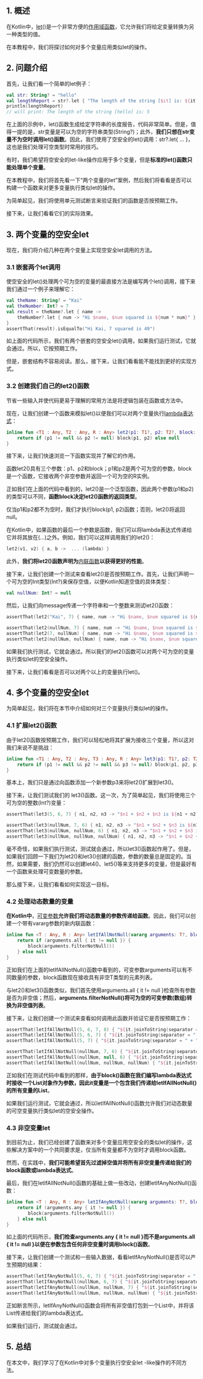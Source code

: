## 1. 概述

在Kotlin中，[let](https://www.baeldung.com/kotlin/scope-functions#let)()是一个非常方便的[作用域函数](https://www.baeldung.com/kotlin/scope-functions)，它允许我们将给定变量转换为另一种类型的值。

在本教程中，我们将探讨如何对多个变量应用类似let的操作。

## 2. 问题介绍

首先，让我们看一个简单的let例子：

```kotlin
val str: String? = "hello"
val lengthReport = str?.let { "The length of the string [$it] is: ${it.length}" }
println(lengthReport)
// will print: The length of the string [hello] is: 5
```

在上面的示例中，let()函数生成给定字符串的长度报告，代码非常简单。但是，值得一提的是，str变量是可以为空的字符串类型(String?)；此外，**我们只想在str变量不为空时调用let()函数**。因此，我们使用了空安全的let()调用：str?.let{ ... }，这也是我们处理可空类型时常用的技巧。

有时，我们希望将空安全的let-like操作应用于多个变量，但是**标准的let()函数只能处理单个变量**。

在本教程中，我们将首先看一下“两个变量的let”案例，然后我们将看看是否可以构建一个函数来对更多变量执行类似let的操作。

为简单起见，我们将使用单元测试断言来验证我们的函数是否按预期工作。

接下来，让我们看看它们的实际效果。

##  3. 两个变量的空安全let

现在，我们将介绍几种在两个变量上实现空安全let调用的方法。

### 3.1 嵌套两个let调用

使空安全的let()处理两个可为空的变量的最直接方法是编写两个let()调用，接下来我们通过一个例子来理解它：

```kotlin
val theName: String? = "Kai"
val theNumber: Int? = 7
val result = theName?.let { name ->
    theNumber?.let { num -> "Hi $name, $num squared is ${num * num}" }
}
assertThat(result).isEqualTo("Hi Kai, 7 squared is 49")
```

如上面的代码所示，我们有两个嵌套的空安全let()调用，如果我们运行测试，它就会通过。所以，它按预期工作。

但是，嵌套结构不容易阅读。那么，接下来，让我们看看能不能找到更好的实现方式。

### 3.2 创建我们自己的let2()函数

节省一些输入并使代码更易于理解的常用方法是将逻辑包装在函数或方法中。

现在，让我们创建一个函数来模拟let()以便我们可以对两个变量执行[lambda表达式](https://www.baeldung.com/kotlin/lambda-expressions)：

```kotlin
inline fun <T1 : Any, T2 : Any, R : Any> let2(p1: T1?, p2: T2?, block: (T1, T2) -> R?): R? {
    return if (p1 != null && p2 != null) block(p1, p2) else null
}
```

接下来，让我们快速浏览一下函数实现并了解它的作用。

函数let2()具有三个参数：p1、p2和block；p1和p2是两个可为空的参数，block是一个函数，它接收两个非空参数并返回一个可为空的R实例。

正如我们在上面的代码中看到的，let2()是一个泛型函数，因此两个参数(p1和p2)的类型可以不同，**函数block决定let2()函数的返回类型**。

仅当p1和p2都不为空时，我们才执行block(p1, p2)函数；否则，let2()将返回null。

在Kotlin中，如果函数的最后一个参数是函数，我们可以将lambda表达式传递给它并将其放在(...)之外。例如，我们可以这样调用我们的let2()：

```kotlin
let2(v1, v2) { a, b ->  ... (lambda) }
```

此外，**我们将let2()函数声明为**[内联函数](https://www.baeldung.com/kotlin/inline-functions)**以获得更好的性能**。

接下来，让我们创建一个测试来查看let2()是否按预期工作。首先，让我们声明一个可为空的Int类型(Int?)来保存空值，以便Kotlin知道空值的具体类型：

```kotlin
val nullNum: Int? = null
```

然后，让我们向message传递一个字符串和一个整数来测试let2()函数：

```kotlin
assertThat(let2("Kai", 7) { name, num -> "Hi $name, $num squared is ${num * num}" }).isEqualTo("Hi Kai, 7 squared is 49")

assertThat(let2(nullNum, 7) { name, num -> "Hi $name, $num squared is ${num * num}" }).isNull()
assertThat(let2(7, nullNum) { name, num -> "Hi $name, $num squared is ${num * num}" }).isNull()
assertThat(let2(nullNum, nullNum) { name, num -> "Hi $name, $num squared is ${num * num}" }).isNull()
```

如果我们执行测试，它就会通过。所以我们的let2()函数可以对两个可为空的变量执行类似let的空安全操作。

接下来，让我们看看是否可以对两个以上的变量执行let()。

##  4. 多个变量的空安全let

为简单起见，我们将在本节中介绍如何对三个变量执行类似let的操作。

### 4.1 扩展let2()函数

由于let2()函数按预期工作，我们可以轻松地将其扩展为接收三个变量，所以这对我们来说不是挑战：

```kotlin
inline fun <T1 : Any, T2 : Any, T3 : Any, R : Any> let3(p1: T1?, p2: T2?, p3: T3?, block: (T1, T2, T3) -> R?): R? {
    return if (p1 != null && p2 != null && p3 != null) block(p1, p2, p3) else null
}
```

基本上，我们只是通过向函数添加一个新参数p3来将let2()扩展到let3()。

接下来，让我们测试我们的 let3()函数。这一次，为了简单起见，我们将使用三个可为空的整数(Int?)变量：

```kotlin
assertThat(let3(5, 6, 7) { n1, n2, n3 -> "$n1 + $n2 + $n3 is ${n1 + n2 + n3}" }).isEqualTo("5 + 6 + 7 is 18")

assertThat(let3(nullNum, 7, 6) { n1, n2, n3 -> "$n1 + $n2 + $n3 is ${n1 + n2 + n3}" }).isNull()
assertThat(let3(nullNum, nullNum, 6) { n1, n2, n3 -> "$n1 + $n2 + $n3 is ${n1 + n2 + n3}" }).isNull()
assertThat(let3(nullNum, nullNum, nullNum) { n1, n2, n3 -> "$n1 + $n2 + $n3 is ${n1 + n2 + n3}" }).isNull()
```

毫不奇怪，如果我们执行测试，测试就会通过，所以let3()函数起作用了。但是，如果我们回顾一下我们为let2()和let3()创建的函数，参数的数量总是固定的。当然，如果需要，我们仍然可以创建let4()、let5()等来支持更多的变量，但是最好有一个函数来处理可变数量的参数。

那么接下来，让我们看看如何实现这一目标。

### 4.2 处理动态数量的变量

**在Kotlin中**，[可变参数](https://www.baeldung.com/kotlin/varargs-spread-operator)**允许我们将动态数量的参数传递给函数**。因此，我们可以创建一个带有vararg参数的新内联函数：

```kotlin
inline fun <T : Any, R : Any> letIfAllNotNull(vararg arguments: T?, block: (List<T>) -> R): R? {
    return if (arguments.all { it != null }) {
        block(arguments.filterNotNull())
    } else null
}
```

正如我们在上面的letIfAllNotNull()函数中看到的，可变参数arguments可以有不同数量的参数，block函数现在接收具有非空T类型的元素列表。

与let2()和let3()函数类似，我们首先使用arguments.all { it != null }检查所有参数是否为非空值；然后，**arguments.filterNotNull()将可为空的可变参数(数组)转换为非空值列表**。

接下来，让我们创建一个测试来查看如何调用此函数并验证它是否按预期工作：

```kotlin
assertThat(letIfAllNotNull(5, 6, 7, 8) { "${it.joinToString(separator = " + ") { num -> "$num" }} is ${it.sum()}" }).isEqualTo("5 + 6 + 7 + 8 is 26")
assertThat(letIfAllNotNull(5, 6, 7) { "${it.joinToString(separator = " + ") { num -> "$num" }} is ${it.sum()}" }).isEqualTo("5 + 6 + 7 is 18")
assertThat(letIfAllNotNull(5, 7) { "${it.joinToString(separator = " + ") { num -> "$num" }} is ${it.sum()}" }).isEqualTo("5 + 7 is 12")

assertThat(letIfAllNotNull(nullNum, 7, 6) { "${it.joinToString(separator = " + ") { num -> "$num" }} is ${it.sum()}" }).isNull()
assertThat(letIfAllNotNull(nullNum, null, 6) { "${it.joinToString(separator = " + ") { num -> "$num" }} is ${it.sum()}" }).isNull()
assertThat(letIfAllNotNull(nullNum, nullNum, nullNum) { "${it.joinToString(separator = " + ") { num -> "$num" }} is ${it.sum()}" }).isNull()
```

正如我们在测试代码中看到的那样，**由于block()函数在我们编写lambda表达式时接收一个List对象作为参数，因此it变量是一个包含我们传递给letIfAllNotNull()的所有变量的List**。

如果我们运行测试，它就会通过，所以letIfAllNotNull()函数允许我们对动态数量的可空变量执行类似let的空安全操作。

### 4.3 非空变量let

到目前为止，我们已经创建了函数来对多个变量应用空安全的类似let的操作，这些解决方案中的一个共同要求是，仅当所有变量都不为空时才调用block函数。

然而，在实践中，**我们可能希望首先过滤掉空值并将所有非空变量传递给我们的block函数或lambda表达式**。

最后，我们在letIfAllNotNull()函数的基础上做一些改动，创建letIfAnyNotNull()函数：

```kotlin
inline fun <T : Any, R : Any> letIfAnyNotNull(vararg arguments: T?, block: (List<T>) -> R?): R? {
    return if (arguments.any { it != null }) {
        block(arguments.filterNotNull())
    } else null
}
```

如上面的代码所示，**我们检查arguments.any { it != null }而不是arguments.all { it != null }以便在参数包含任何非空变量时调用block()函数**。

接下来，让我们创建一个测试和一些输入数据，看看letIfAnyNotNull()是否可以产生预期的结果：

```kotlin
assertThat(letIfAnyNotNull(5, 6, 7) { "${it.joinToString(separator = " + ") { num -> "$num" }} is ${it.sum()}" }).isEqualTo("5 + 6 + 7 is 18")
assertThat(letIfAnyNotNull(nullNum, 6, 7) { "${it.joinToString(separator = " + ") { num -> "$num" }} is ${it.sum()}" }).isEqualTo("6 + 7 is 13")
assertThat(letIfAnyNotNull(nullNum, nullNum, 7) { "${it.joinToString(separator = " + ") { num -> "$num" }} is ${it.sum()}" }).isEqualTo("7 is 7")
assertThat(letIfAnyNotNull(nullNum, nullNum, nullNum) { "${it.joinToString(separator = " + ") { num -> "$num" }} is ${it.sum()}" }).isNull()
```

正如断言所示，letIfAnyNotNull()函数会将所有非空值打包到一个List中，并将该List传递给我们的lambda表达式。

如果我们运行，测试就会通过。

## 5. 总结

在本文中，我们学习了在Kotlin中对多个变量执行空安全let -like操作的不同方法。